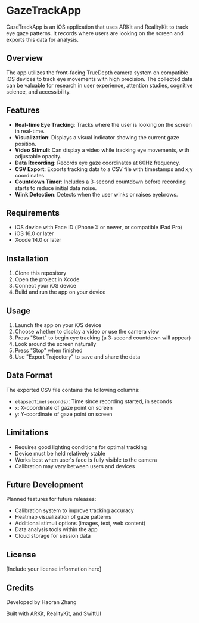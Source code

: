 # GazeTrackApp

GazeTrackApp is an iOS application that uses ARKit and RealityKit to track eye gaze patterns. It records where users are looking on the screen and exports this data for analysis.

## Overview

The app utilizes the front-facing TrueDepth camera system on compatible iOS devices to track eye movements with high precision. The collected data can be valuable for research in user experience, attention studies, cognitive science, and accessibility.

## Features

- **Real-time Eye Tracking**: Tracks where the user is looking on the screen in real-time.
- **Visualization**: Displays a visual indicator showing the current gaze position.
- **Video Stimuli**: Can display a video while tracking eye movements, with adjustable opacity.
- **Data Recording**: Records eye gaze coordinates at 60Hz frequency.
- **CSV Export**: Exports tracking data to a CSV file with timestamps and x,y coordinates.
- **Countdown Timer**: Includes a 3-second countdown before recording starts to reduce initial data noise.
- **Wink Detection**: Detects when the user winks or raises eyebrows.

## Requirements

- iOS device with Face ID (iPhone X or newer, or compatible iPad Pro)
- iOS 16.0 or later
- Xcode 14.0 or later

## Installation

1. Clone this repository
2. Open the project in Xcode
3. Connect your iOS device
4. Build and run the app on your device

## Usage

1. Launch the app on your iOS device
2. Choose whether to display a video or use the camera view
3. Press "Start" to begin eye tracking (a 3-second countdown will appear)
4. Look around the screen naturally
5. Press "Stop" when finished
6. Use "Export Trajectory" to save and share the data

## Data Format

The exported CSV file contains the following columns:
- `elapsedTime(seconds)`: Time since recording started, in seconds
- `x`: X-coordinate of gaze point on screen
- `y`: Y-coordinate of gaze point on screen

## Limitations

- Requires good lighting conditions for optimal tracking
- Device must be held relatively stable
- Works best when user's face is fully visible to the camera
- Calibration may vary between users and devices

## Future Development

Planned features for future releases:
- Calibration system to improve tracking accuracy
- Heatmap visualization of gaze patterns
- Additional stimuli options (images, text, web content)
- Data analysis tools within the app
- Cloud storage for session data

## License

[Include your license information here]

## Credits

Developed by Haoran Zhang

Built with ARKit, RealityKit, and SwiftUI